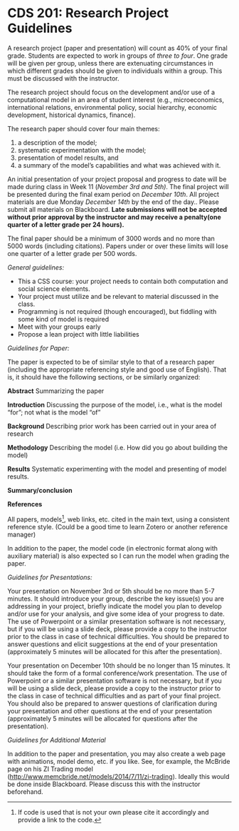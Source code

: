 # CDS 201: Research Project Guidelines

A research project (paper and presentation) will count as 40% of your final grade. Students are expected to work in groups of *three to four*. One grade will be given per group, unless there are extenuating circumstances in which different grades should be given to individuals within a group. This must be discussed with the instructor.

The research project should focus on the development and/or use of a computational model in an area of student interest (e.g., microeconomics, international relations, environmental policy, social hierarchy, economic development, historical dynamics, finance).

The research paper should cover four main themes:

1) a description of the model;
1) systematic experimentation with the model;
1) presentation of model results, and
1) a summary of the model’s capabilities and what was achieved with it.

An initial presentation of your project proposal and progress to date will be made during class in Week 11 (*November 3rd and 5th)*. The final project will be presented during the final exam period on *December 10th*. All project materials are due Monday *December 14th* by the end of the day.. Please submit all materials on Blackboard. **Late submissions will not be accepted without prior approval by the instructor and may receive a penalty(one quarter of a letter grade per 24 hours).**

The final paper should be a minimum of 3000 words and no more than 5000 words (including citations). Papers under or over these limits will lose one quarter of a letter grade per 500 words.

*General guidelines:*

- This a CSS course: your project needs to contain both computation and social science elements.
- Your project must utilize and be relevant to material discussed in the class.
- Programming is not required (though encouraged), but fiddling with some kind of model is required
- Meet with your groups early
- Propose a lean project with little liabilities

*Guidelines for Paper:*

The paper is expected to be of similar style to that of a research paper (including the appropriate referencing style and good use of English). That is, it should have the following sections, or be similarly organized:

**Abstract** 
Summarizing the paper

**Introduction** 
Discussing the purpose of the model, i.e., what is the model “for”; not what is the model “of”

**Background** 
Describing prior work has been carried out in your area of research

**Methodology** 
Describing the model (i.e. How did you go about building the model)

**Results** 
Systematic experimenting with the model and presenting of model results.

**Summary/conclusion**

**References**

All papers, models[^1], web links, etc. cited in the main text, using a consistent reference style. (Could be a good time to learn Zotero or another reference manager)

In addition to the paper, the model code (in electronic format along with auxiliary material) is also expected so I can run the model when grading the paper.

*Guidelines for Presentations:*

Your presentation on November 3rd or 5th should be no more than 5-7 minutes. It should introduce your group, describe the key issue(s) you are addressing in your project, briefly indicate the model you plan to develop and/or use for your analysis, and give some idea of your progress to date. The use of Powerpoint or a similar presentation software is not necessary, but if you will be using a slide deck, please provide a copy to the instructor prior to the class in case of technical difficulties. You should be prepared to answer questions  and elicit suggestions at the end of your presentation (approximately 5 minutes will be allocated for this after the presentation).

Your presentation on December 10th should be no longer than 15 minutes. It should take the form of a formal conference/work presentation. The use of Powerpoint or a similar presentation software is not necessary, but if you will be using a slide deck, please provide a copy to the instructor prior to the class in case of technical difficulties and as part of your final project. You should also be prepared to answer questions of clarification during your presentation and other questions at the end of your presentation (approximately 5 minutes will be allocated for questions after the presentation).

*Guidelines for Additional Material*

In addition to the paper and presentation, you may also create a web page with animations, model demo, etc. if you like. See, for example, the McBride page on his ZI Trading model (<http://www.memcbride.net/models/2014/7/11/zi-trading>). Ideally this would be done inside Blackboard. Please discuss this with the instructor beforehand.

[^1]: If code is used that is not your own please cite it accordingly and provide a link to the code.
